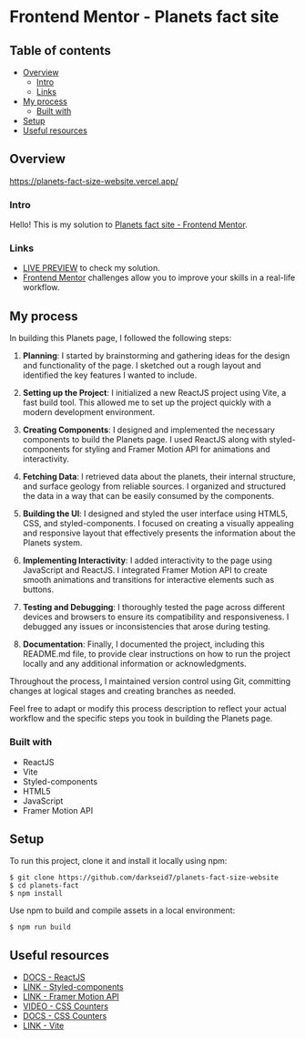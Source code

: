 # Frontend Mentor - Planets fact site

## Table of contents

- [Overview](#overview)
  - [Intro](#intro)
  - [Links](#links)
- [My process](#my-process)
  - [Built with](#built-with)
- [Setup](#setup)
- [Useful resources](#useful-resources)

## Overview

https://planets-fact-size-website.vercel.app/

### Intro

Hello! This is my solution to [Planets fact site - Frontend Mentor](https://res.cloudinary.com/dz209s6jk/image/upload/v1622211615/Challenges/g9eewklurmolti0smptf.jpg).

### Links

- [LIVE PREVIEW](https://planets-fact-size-website.vercel.app/) to check my solution.
- [Frontend Mentor](https://www.frontendmentor.io) challenges allow you to improve your skills in a real-life workflow.

## My process

In building this Planets page, I followed the following steps:

1. **Planning**: I started by brainstorming and gathering ideas for the design and functionality of the page. I sketched out a rough layout and identified the key features I wanted to include.

2. **Setting up the Project**: I initialized a new ReactJS project using Vite, a fast build tool. This allowed me to set up the project quickly with a modern development environment.

3. **Creating Components**: I designed and implemented the necessary components to build the Planets page. I used ReactJS along with styled-components for styling and Framer Motion API for animations and interactivity.

4. **Fetching Data**: I retrieved data about the planets, their internal structure, and surface geology from reliable sources. I organized and structured the data in a way that can be easily consumed by the components.

5. **Building the UI**: I designed and styled the user interface using HTML5, CSS, and styled-components. I focused on creating a visually appealing and responsive layout that effectively presents the information about the Planets system.

6. **Implementing Interactivity**: I added interactivity to the page using JavaScript and ReactJS. I integrated Framer Motion API to create smooth animations and transitions for interactive elements such as buttons.

7. **Testing and Debugging**: I thoroughly tested the page across different devices and browsers to ensure its compatibility and responsiveness. I debugged any issues or inconsistencies that arose during testing.

8. **Documentation**: Finally, I documented the project, including this README.md file, to provide clear instructions on how to run the project locally and any additional information or acknowledgments.

Throughout the process, I maintained version control using Git, committing changes at logical stages and creating branches as needed.

Feel free to adapt or modify this process description to reflect your actual workflow and the specific steps you took in building the Planets page.

### Built with

- ReactJS
- Vite
- Styled-components
- HTML5
- JavaScript
- Framer Motion API

## Setup

To run this project, clone it and install it locally using npm:

```
$ git clone https://github.com/darkseid7/planets-fact-size-website
$ cd planets-fact
$ npm install
```

Use npm to build and compile assets in a local environment:

```
$ npm run build
```

## Useful resources

- [DOCS - ReactJS](https://reactjs.org/)
- [LINK - Styled-components](https://styled-components.com/)
- [LINK - Framer Motion API](https://www.framer.com/api/motion/)
- [VIDEO - CSS Counters](https://youtu.be/0gayskscLY4?t=355)
- [DOCS - CSS Counters](https://developer.mozilla.org/en-US/docs/Web/CSS/CSS_Lists_and_Counters/Using_CSS_counters)
- [LINK - Vite](https://vitejs.dev/)
